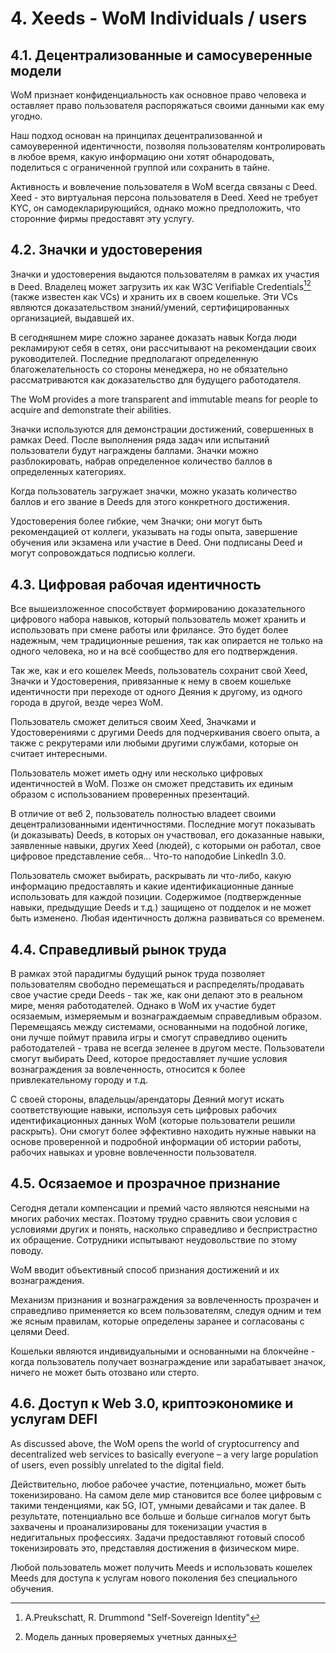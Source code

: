 # 4. Xeeds - WoM Individuals / users

## 4.1. Децентрализованные и самосуверенные модели

WoM признает конфиденциальность как основное право человека и оставляет право пользователя распоряжаться своими данными как ему угодно.

Наш подход основан на принципах децентрализованной и самоуверенной идентичности, позволяя пользователям контролировать в любое время, какую информацию они хотят обнародовать, поделиться с ограниченной группой или сохранить в тайне.

Активность и вовлечение пользователя в WoM всегда связаны с Deed. Xeed - это виртуальная персона пользователя в Deed. Xeed не требует KYC, он самодекларирующийся, однако можно предположить, что сторонние фирмы предоставят эту услугу.

## 4.2. Значки и удостоверения

Значки и удостоверения выдаются пользователям в рамках их участия в Deed. Владелец может загрузить их как W3C Verifiable Credentials[^7][^8] (также известен как VCs) и хранить их в своем кошельке. Эти VCs являются доказательством знаний/умений, сертифицированных организацией, выдавшей их.

В сегодняшнем мире сложно заранее доказать навык Когда люди рекламируют себя в сетях, они рассчитывают на рекомендации своих руководителей.  Последние предполагают определенную благожелательность со стороны менеджера, но не обязательно рассматриваются как доказательство для будущего работодателя.

The WoM provides a more transparent and immutable means for people to acquire and demonstrate their abilities.

Значки используются для демонстрации достижений, совершенных в рамках Deed.  После выполнения ряда задач или испытаний пользователи будут награждены баллами.  Значки можно разблокировать, набрав определенное количество баллов в определенных категориях.

Когда пользователь загружает значки, можно указать количество баллов и его звание в Deeds для этого конкретного достижения.

Удостоверения более гибкие, чем Значки; они могут быть рекомендацией от коллеги, указывать на годы опыта, завершение обучения или экзамена или участие в Deed. Они подписаны Deed и могут сопровождаться подписью коллеги.

## 4.3. Цифровая рабочая идентичность

Все вышеизложенное способствует формированию доказательного цифрового набора навыков, который пользователь может хранить и использовать при смене работы или фрилансе.  Это будет более надежным, чем традиционные решения, так как опирается не только на одного человека, но и на всё сообщество для его подтверждения.

Так же, как и его кошелек Meeds, пользователь сохранит свой Xeed, Значки и Удостоверения, привязанные к нему в своем кошельке идентичности при переходе от одного Деяния к другому, из одного города в другой, везде через WoM.

Пользователь сможет делиться своим Xeed, Значками и Удостоверениями с другими Deeds для подчеркивания своего опыта, а также с рекрутерами или любыми другими службами, которые он считает интересными.

Пользователь может иметь одну или несколько цифровых идентичностей в WoM. Позже он сможет представить их единым образом с использованием проверенных презентаций.

В отличие от веб 2, пользователь полностью владеет своими децентрализованными идентичностями. Последние могут показывать (и доказывать) Deeds, в которых он участвовал, его доказанные навыки, заявленные навыки, других Xeed (людей), с которыми он работал, свое цифровое представление себя... Что-то наподобие LinkedIn 3.0.

Пользователь сможет выбирать, раскрывать ли что-либо, какую информацию предоставлять и какие идентификационные данные использовать для каждой позиции.  Содержимое (подтвержденные навыки, предыдущие Deeds и т.д.) защищено от подделок и не может быть изменено. Любая идентичность должна развиваться со временем.

## 4.4. Справедливый рынок труда

В рамках этой парадигмы будущий рынок труда позволяет пользователям свободно перемещаться и распределять/продавать свое участие среди Deeds - так же, как они делают это в реальном мире, меняя работодателей.  Однако в WoM их участие будет осязаемым, измеряемым и вознаграждаемым справедливым образом. Перемещаясь между системами, основанными на подобной логике, они лучше поймут правила игры и смогут справедливо оценить работодателей - трава не всегда зеленее в другом месте. Пользователи смогут выбирать Deed, которое предоставляет лучшие условия вознаграждения за вовлеченность, относится к более привлекательному городу и т.д.

С своей стороны, владельцы/арендаторы Деяний могут искать соответствующие навыки, используя сеть цифровых рабочих идентификационных данных WoM (которые пользователи решили раскрыть). Они смогут более эффективно находить нужные навыки на основе проверенной и подробной информации об истории работы, рабочих навыках и уровне вовлеченности пользователя.

## 4.5. Осязаемое и прозрачное признание

Сегодня детали компенсации и премий часто являются неясными на многих рабочих местах. Поэтому трудно сравнить свои условия с условиями других и понять, насколько справедливо и беспристрастно их обращение. Сотрудники испытывают неудовольствие по этому поводу.

WoM вводит объективный способ признания достижений и их вознаграждения.

Механизм признания и вознаграждения за вовлеченность прозрачен и справедливо применяется ко всем пользователям, следуя одним и тем же ясным правилам, которые определены заранее и согласованы с целями Deed.

Кошельки являются индивидуальными и основанными на блокчейне - когда пользователь получает вознаграждение или зарабатывает значок, ничего не может быть отозвано или стерто.

## 4.6. Доступ к Web 3.0, криптоэкономике и услугам DEFI

As discussed above, the WoM opens the world of cryptocurrency and decentralized web services to basically everyone – a very large population of users, even possibly unrelated to the digital field.

Действительно, любое рабочее участие, потенциально, может быть токенизировано.  На самом деле мир становится все более цифровым с такими тенденциями, как 5G, IOT, умными девайсами и так далее.  В результате, потенциально все больше и больше сигналов могут быть захвачены и проанализированы для токенизации участия в недигитальных профессиях. Задачи предоставляют готовый способ токенизировать это, представляя достижения в физическом мире.

Любой пользователь может получить Meeds и использовать кошелек Meeds для доступа к услугам нового поколения без специального обучения.

[^7]: A.Preukschatt, R. Drummond "Self-Sovereign Identity"
[^8]: Модель данных проверяемых учетных данных
